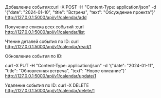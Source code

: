 Добавление события:curl -X POST -H "Content-Type: application/json" -d '{"date": "2024-01-10", "title": "Встреча", "text": "Обсуждение проекта"}' http://127.0.0.1:5000/api/v1/calendar/add


Получение списка всех событий
:curl http://127.0.0.1:5000/api/v1/calendar/list


Чтение деталей события по ID:
curl http://127.0.0.1:5000/api/v1/calendar/read/1


Обновление события по ID:

curl -X PUT -H "Content-Type: application/json" -d '{"date": "2024-01-11", "title": "Обновленная встреча", "text": "Новое описание"}' http://127.0.0.1:5000/api/v1/calendar/update/1


Удаление события по ID:
curl -X DELETE http://127.0.0.1:5000/api/v1/calendar/delete/1


